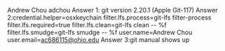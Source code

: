 Andrew Chou adchou
Answer 1: git version 2.20.1 (Apple Git-117)
Answer 2:credential.helper=osxkeychain
filter.lfs.process=git-lfs filter-process
filter.lfs.required=true
filter.lfs.clean=git-lfs clean -- %f
filter.lfs.smudge=git-lfs smudge -- %f
user.name=Andrew Chou
user.email=ac686115@ohio.edu
Answer 3:git manual shows up